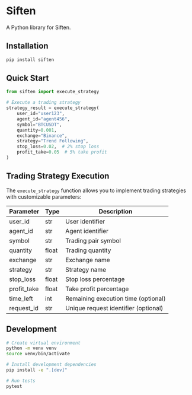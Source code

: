 # Siften

A Python library for Siften.

## Installation

```bash
pip install siften
```

## Quick Start

```python
from siften import execute_strategy

# Execute a trading strategy
strategy_result = execute_strategy(
    user_id="user123",
    agent_id="agent456",
    symbol="BTCUSDT",
    quantity=0.001,
    exchange="Binance",
    strategy="Trend Following",
    stop_loss=0.02,  # 2% stop loss
    profit_take=0.05  # 5% take profit
)
```

## Trading Strategy Execution

The `execute_strategy` function allows you to implement trading strategies with customizable parameters:

| Parameter   | Type  | Description                          |
| ----------- | ----- | ------------------------------------ |
| user_id     | str   | User identifier                      |
| agent_id    | str   | Agent identifier                     |
| symbol      | str   | Trading pair symbol                  |
| quantity    | float | Trading quantity                     |
| exchange    | str   | Exchange name                        |
| strategy    | str   | Strategy name                        |
| stop_loss   | float | Stop loss percentage                 |
| profit_take | float | Take profit percentage               |
| time_left   | int   | Remaining execution time (optional)  |
| request_id  | str   | Unique request identifier (optional) |

## Development

```bash
# Create virtual environment
python -m venv venv
source venv/bin/activate

# Install development dependencies
pip install -e ".[dev]"

# Run tests
pytest
```
